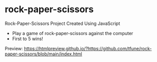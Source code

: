 # rock-paper-scissors

Rock-Paper-Scissors Project Created Using JavaScript
+ Play a game of rock-paper-scissors against the computer
+ First to 5 wins!

Preview: https://htmlpreview.github.io/?https://github.com/tfune/rock-paper-scissors/blob/main/index.html 
